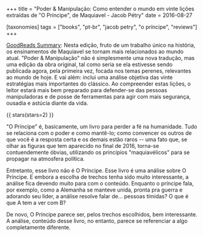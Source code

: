 +++
title = "Poder & Manipulação: Como entender o mundo em vinte lições extraídas de \"O Príncipe\", de Maquiavel - Jacob Pétry"
date = 2016-08-27

[taxonomies]
tags = ["books", "pt-br", "jacob petry", "o príncipe", "reviews"]
+++

[GoodReads Summary](https://www.goodreads.com/book/show/30321814-poder-manipula-o):
Nesta edição, fruto de um trabalho único na história, os ensinamentos de
Maquiavel se tornam mais relacionados ao mundo atual. "Poder & Manipulação"
não é simplesmente uma nova tradução, mas uma edição da obra original, tal
como seria se ela estivesse sendo publicada agora, pela primeira vez, focada
nos temas perenes, relevantes ao mundo de hoje. E vai além: inclui uma análise
objetiva das vinte estratégias mais importantes do clássico. Ao compreender
estas lições, o leitor estará mais bem preparado para defender-se das pessoas
manipuladoras e de posse de ferramentas para agir com mais segurança, ousadia
e astúcia diante da vida.

<!-- more -->

{{ stars(stars=2) }}

"O Príncipe" é, basicamente, um livro para perder a fé na humanidade. Tudo se
relaciona com o poder e como mantê-lo; como convencer os outros de que você é
a resposta certa e os demais estão raros -- uma fato que, se olhar as figuras
que tem aparecido no final de 2016, torna-se contuendemente óbvias, utilizando
os princípios "maquiavélicos" para se propagar na atmosfera política. 

Entretanto, esse livro não é O Príncipe. Esse livro é uma análise sobre O
Príncipe. E embora a escolha de trechos tenha sido muito interessante, a
análise fica devendo muito para com o conteúdo. Enquanto o príncipe fala, por
exemplo, como a Alemanha se manteve unida, pronta pra guerra e adorando seu
líder, a análise resolve falar de... pessoas tímidas? O que é que A tem a ver
com B?

De novo, O Príncipe parece ser, pelos trechos escolhidos, bem interessante. A
análise, conteúdo desse livro, no entanto, parece se referenciar a algo
completamente diferente. 
